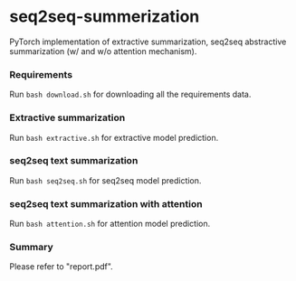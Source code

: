 # seq2seq-summerization
PyTorch implementation of extractive summarization, seq2seq abstractive summarization (w/ and w/o attention mechanism).

### Requirements

Run `bash download.sh` for downloading all the requirements data.

### Extractive summarization

Run `bash extractive.sh` for extractive model prediction.

### seq2seq text summarization

Run `bash seq2seq.sh` for seq2seq model prediction.

### seq2seq text summarization with attention

Run `bash attention.sh` for attention model prediction.

### Summary

Please refer to "report.pdf".

